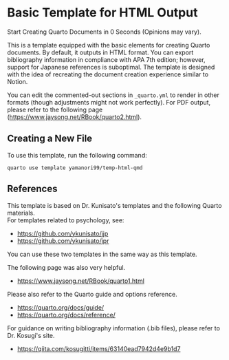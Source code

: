 # Basic Template for HTML Output

Start Creating Quarto Documents in 0 Seconds (Opinions may vary).

This is a template equipped with the basic elements for creating Quarto documents. By default, it outputs in HTML format. You can export bibliography information in compliance with APA 7th edition; however, support for Japanese references is suboptimal. The template is designed with the idea of recreating the document creation experience similar to Notion.

You can edit the commented-out sections in `_quarto.yml` to render in other formats (though adjustments might not work perfectly). For PDF output, please refer to the following page (<https://www.jaysong.net/RBook/quarto2.html>).

## Creating a New File

To use this template, run the following command:

``` terminal
quarto use template yamanori99/temp-html-qmd
```

## References

This template is based on Dr. Kunisato's templates and the following Quarto materials.\
For templates related to psychology, see:

-   <https://github.com/ykunisato/jjp>
-   <https://github.com/ykunisato/jpr>

You can use these two templates in the same way as this template.

The following page was also very helpful.

-   <https://www.jaysong.net/RBook/quarto1.html>

Please also refer to the Quarto guide and options reference.

-   <https://quarto.org/docs/guide/>
-   <https://quarto.org/docs/reference/>

For guidance on writing bibliography information (.bib files), please refer to Dr. Kosugi's site.

-   <https://qiita.com/kosugitti/items/63140ead7942d4e9b1d7>